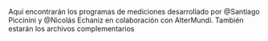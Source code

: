 Aquí encontrarán los programas de mediciones desarrollado por @Santiago Piccinini y @Nicolás Echaniz en colaboración con AlterMundi.
También estarán los archivos complementarios 
